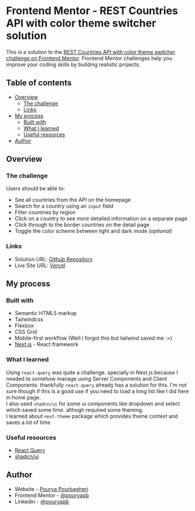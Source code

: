 # Frontend Mentor - REST Countries API with color theme switcher solution

This is a solution to the [REST Countries API with color theme switcher challenge on Frontend Mentor](https://www.frontendmentor.io/challenges/rest-countries-api-with-color-theme-switcher-5cacc469fec04111f7b848ca). Frontend Mentor challenges help you improve your coding skills by building realistic projects.

## Table of contents

- [Overview](#overview)
  - [The challenge](#the-challenge)
  - [Links](#links)
- [My process](#my-process)
  - [Built with](#built-with)
  - [What I learned](#what-i-learned)
  - [Useful resources](#useful-resources)
- [Author](#author)

## Overview

### The challenge

Users should be able to:

- See all countries from the API on the homepage
- Search for a country using an `input` field
- Filter countries by region
- Click on a country to see more detailed information on a separate page
- Click through to the border countries on the detail page
- Toggle the color scheme between light and dark mode _(optional)_

### Links

- Solution URL: [Github Repository](https://github.com/pouryapb/fem-where-in-the-world)
- Live Site URL: [Vercel](https://where-in-the-world-pouryapb.vercel.app/)

## My process

### Built with

- Semantic HTML5 markup
- Tailwindcss
- Flexbox
- CSS Grid
- Mobile-first workflow (Well I forgot this but tailwind saved me :>)
- [Next.js](https://nextjs.org/) - React framework

### What I learned

Using `react-query` was quite a challenge. specially in Next.js because I needed to somehow manage using Server Components and Client Components. thankfully `react-query` already has a solution for this. I'm not sure though if this is a good use if you need to load a long list like I did here in home page.  
I also used `shadcn/ui` for some ui components like dropdown and select which saved some time. althogh required some theming.  
I learned about `next-theme` package which provides theme context and saves a lot of time.

### Useful resources

- [React Query](https://tanstack.com/query/latest/)
- [shadcn/ui](https://ui.shadcn.com/)

## Author

- Website - [Pourya Pourbagheri](https://portfolio-pouryapb.vercel.app/)
- Frontend Mentor - [@pouryapb](https://www.frontendmentor.io/profile/pouryapb)
- Linkedin - [@pouryapb](https://www.linkedin.com/in/pouryapb)
